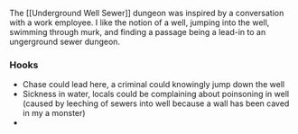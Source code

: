 The [[Underground Well Sewer]] dungeon was inspired by a conversation with a work employee. I like the notion of a well, jumping into the well, swimming through murk, and finding a passage being a lead-in to an ungerground sewer dungeon.

### Hooks
- Chase could lead here, a criminal could knowingly jump down the well
- Sickness in water, locals could be complaining about poinsoning in well (caused by leeching of sewers into well because a wall has been caved in my a monster)
- 